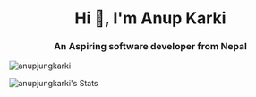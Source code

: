 <h1 align="center">Hi 👋, I'm Anup Karki</h1>
<h3 align="center">An Aspiring software developer from Nepal</h3>

<p align="left"> <img src="https://komarev.com/ghpvc/?username=anupjungkarki&label=Profile%20views&color=0e75b6&style=flat" alt="anupjungkarki" /> </p>

![anupjungkarki's Stats](https://github-readme-stats.vercel.app/api?username=anupjungkarki&theme=vue-dark&show_icons=true&hide_border=true&count_private=true)
